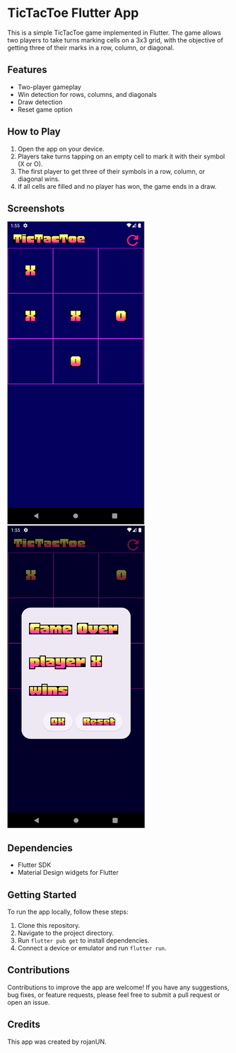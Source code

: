 # TicTacToe Flutter App

This is a simple TicTacToe game implemented in Flutter. The game allows two players to take turns marking cells on a 3x3 grid, with the objective of getting three of their marks in a row, column, or diagonal.

## Features
- Two-player gameplay
- Win detection for rows, columns, and diagonals
- Draw detection
- Reset game option

## How to Play
1. Open the app on your device.
2. Players take turns tapping on an empty cell to mark it with their symbol (X or O).
3. The first player to get three of their symbols in a row, column, or diagonal wins.
4. If all cells are filled and no player has won, the game ends in a draw.

## Screenshots
![Screenshot 1](screenshots/t.PNG)
![Screenshot 2](screenshots/tt.PNG)


## Dependencies
- Flutter SDK
- Material Design widgets for Flutter

## Getting Started
To run the app locally, follow these steps:
1. Clone this repository.
2. Navigate to the project directory.
3. Run `flutter pub get` to install dependencies.
4. Connect a device or emulator and run `flutter run`.

## Contributions
Contributions to improve the app are welcome! If you have any suggestions, bug fixes, or feature requests, please feel free to submit a pull request or open an issue.

## Credits
This app was created by rojanUN.